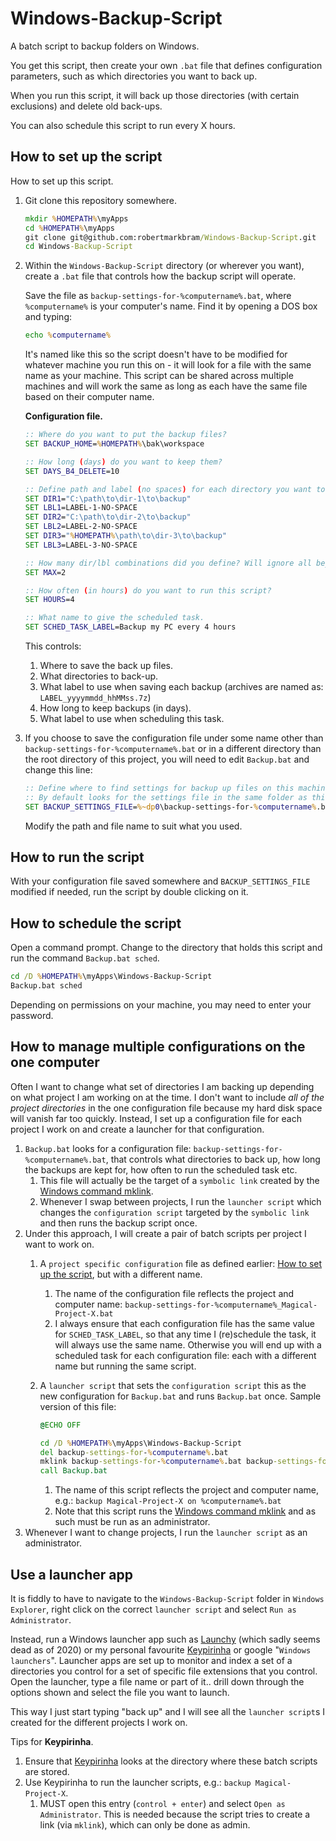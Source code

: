 # Windows-Backup-Script

A batch script to backup folders on Windows.

You get this script, then create your own `.bat` file that defines configuration parameters, such as which directories you want to back up.

When you run this script, it will back up those directories (with certain exclusions) and delete old back-ups.

You can also schedule this script to run every X hours.

## How to set up the script

How to set up this script.

1. Git clone this repository somewhere.

    ```bat
    mkdir %HOMEPATH%\myApps
    cd %HOMEPATH%\myApps
    git clone git@github.com:robertmarkbram/Windows-Backup-Script.git
    cd Windows-Backup-Script
    ```

2. Within the `Windows-Backup-Script` directory (or wherever you want), create a `.bat` file that controls how the backup script will operate.

    Save the file as `backup-settings-for-%computername%.bat`, where `%computername%` is your computer's name. Find it by opening a DOS box and typing:

    ```bat
    echo %computername%
    ```

    It's named like this so the script doesn't have to be modified for whatever machine you run this on - it will look for a file with the same name as your machine. This script can be shared across multiple machines and will work the same as long as each have the same file based on their computer name.

    **Configuration file.**

    ```bat
    :: Where do you want to put the backup files?
    SET BACKUP_HOME=%HOMEPATH%\bak\workspace

    :: How long (days) do you want to keep them?
    SET DAYS_B4_DELETE=10

    :: Define path and label (no spaces) for each directory you want to backup.
    SET DIR1="C:\path\to\dir-1\to\backup"
    SET LBL1=LABEL-1-NO-SPACE
    SET DIR2="C:\path\to\dir-2\to\backup"
    SET LBL2=LABEL-2-NO-SPACE
    SET DIR3="%HOMEPATH%\path\to\dir-3\to\backup"
    SET LBL3=LABEL-3-NO-SPACE

    :: How many dir/lbl combinations did you define? Will ignore all beyond this number.
    SET MAX=2

    :: How often (in hours) do you want to run this script?
    SET HOURS=4

    :: What name to give the scheduled task.
    SET SCHED_TASK_LABEL=Backup my PC every 4 hours
    ```

    This controls:

    1. Where to save the back up files.
    2. What directories to back-up.
    3. What label to use when saving each backup (archives are named as: `LABEL_yyyymmdd_hhMMss.7z`)
    4. How long to keep backups (in days).
    5. What label to use when scheduling this task.
3. If you choose to save the configuration file under some name other than `backup-settings-for-%computername%.bat` or in a different directory than the root directory of this project, you will need to edit `Backup.bat` and change this line:

    ```bat
    :: Define where to find settings for backup up files on this machine.
    :: By default looks for the settings file in the same folder as this script.
    SET BACKUP_SETTINGS_FILE=%~dp0\backup-settings-for-%computername%.bat
    ```

    Modify the path and file name to suit what you used.

## How to run the script

With your configuration file saved somewhere and `BACKUP_SETTINGS_FILE` modified if needed, run the script by double clicking on it.

## How to schedule the script

Open a command prompt. Change to the directory that holds this script and run the command `Backup.bat sched`.

```bat
cd /D %HOMEPATH%\myApps\Windows-Backup-Script
Backup.bat sched
```

Depending on permissions on your machine, you may need to enter your password.

## How to manage multiple configurations on the one computer

Often I want to change what set of directories I am backing up depending on what project I am working on at the time. I don't want to include *all of the project directories* in the one configuration file because my hard disk space will vanish far too quickly. Instead, I set up a configuration file for each project I work on and create a launcher for that configuration.

1. `Backup.bat` looks for a configuration file: `backup-settings-for-%computername%.bat`, that controls what directories to back up, how long the backups are kept for, how often to run the scheduled task etc.
    1. This file will actually be the target of a `symbolic link` created by the [Windows command mklink](https://docs.microsoft.com/en-us/windows-server/administration/windows-commands/mklink).
    2. Whenever I swap between projects, I run the `launcher script` which changes the `configuration script` targeted by the `symbolic link` and then runs the backup script once.
2. Under this approach, I will create a pair of batch scripts per project I want to work on.
    1. A `project specific configuration` file as defined earlier: [How to set up the script](README.md#how-to-set-up-the-script), but with a different name.
        1. The name of the configuration file reflects the project and computer name: `backup-settings-for-%computername%_Magical-Project-X.bat`
        2. I always ensure that each configuration file has the same value for `SCHED_TASK_LABEL`, so that any time I (re)schedule the task, it will always use the same name. Otherwise you will end up with a scheduled task for each configuration file: each with a different name but running the same script.
    2. A `launcher script` that sets the `configuration script` this as the new configuration for `Backup.bat` and runs `Backup.bat` once. Sample version of this file:

        ```bat
        @ECHO OFF

        cd /D %HOMEPATH%\myApps\Windows-Backup-Script
        del backup-settings-for-%computername%.bat
        mklink backup-settings-for-%computername%.bat backup-settings-for-%computername%_Magical-Project-X.bat
        call Backup.bat
        ```

        1. The name of this script reflects the project and computer name, e.g.: `backup Magical-Project-X on %computername%.bat`
        2. Note that this script runs the [Windows command mklink](https://docs.microsoft.com/en-us/windows-server/administration/windows-commands/mklink) and as such must be run as an administrator.
3. Whenever I want to change projects, I run the `launcher script` as an administrator.

## Use a launcher app

It is fiddly to have to navigate to the `Windows-Backup-Script` folder in `Windows Explorer`, right click on the correct `launcher script` and select `Run as Administrator`.

Instead, run a Windows launcher app such as [Launchy](https://www.launchy.net/) (which sadly seems dead as of 2020) or my personal favourite [Keypirinha](https://keypirinha.com/) or google "`Windows launchers`". Launcher apps are set up to monitor and index a set of a directories you control for a set of specific file extensions that you control. Open the launcher, type a file name or part of it.. drill down through the options shown and select the file you want to launch.

This way I just start typing "back up" and I will see all the `launcher script`s I created for the different projects I work on.

Tips for **Keypirinha**.

1. Ensure that [Keypirinha](https://keypirinha.com/) looks at the directory where these batch scripts are stored.
2. Use Keypirinha to run the launcher scripts, e.g.: `backup Magical-Project-X`.
    1. MUST open this entry (`control + enter`) and select `Open as Administrator`. This is needed because the script tries to create a link (via `mklink`), which can only be done as admin.
